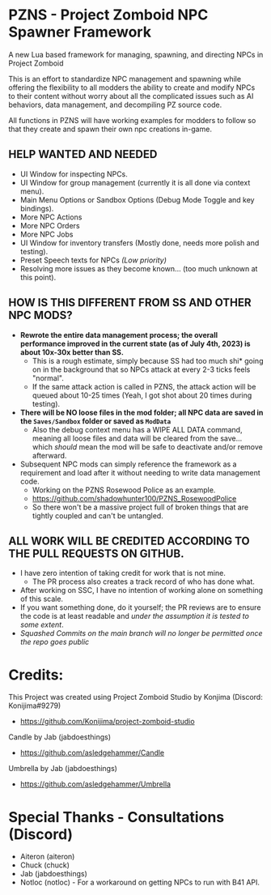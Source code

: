 # __**PZNS - Project Zomboid NPC Spawner Framework**__  
A new Lua based framework for managing, spawning, and directing NPCs in Project Zomboid  
  
This is an effort to standardize NPC management and spawning while offering the flexibility to all modders the ability to create and modify NPCs to their content without worry about all the complicated issues such as AI behaviors, data management, and decompiling PZ source code.  

All functions in PZNS will have working examples for modders to follow so that they create and spawn their own npc creations in-game.  

## __**HELP WANTED AND NEEDED**__  
- UI Window for inspecting NPCs.
- UI Window for group management (currently it is all done via context menu).
- Main Menu Options or Sandbox Options (Debug Mode Toggle and key bindings).
- More NPC Actions
- More NPC Orders
- More NPC Jobs
- UI Window for inventory transfers (Mostly done, needs more polish and testing).
- Preset Speech texts for NPCs *(Low priority)*
- Resolving more issues as they become known... (too much unknown at this point).

## __**HOW IS THIS DIFFERENT FROM SS AND OTHER NPC MODS?**__  
- **Rewrote the entire data management process; the overall performance improved in the current state (as of July 4th, 2023) is about 10x-30x better than SS.**  
   - This is a rough estimate, simply because SS had too much shi* going on in the background that so NPCs attack at every 2-3 ticks feels "normal".  
   - If the same attack action is called in PZNS, the attack action will be queued about 10-25 times (Yeah, I got shot about 20 times during testing).  
- **There will be NO loose files in the mod folder; all NPC data are saved in the ``Saves/Sandbox`` folder or saved as ``ModData``**  
  - Also the debug context menu has a WIPE ALL DATA command, meaning all loose files and data will be cleared from the save... which *should* mean the mod will be safe to deactivate and/or remove afterward.  
- Subsequent NPC mods can simply reference the framework as a requirement and load after it without needing to write data management code.  
  - Working on the PZNS Rosewood Police as an example.
  - https://github.com/shadowhunter100/PZNS_RosewoodPolice    
  - So there won't be a massive project full of broken things that are tightly coupled and can't be untangled.  

## __**ALL WORK WILL BE CREDITED ACCORDING TO THE PULL REQUESTS ON GITHUB.**__  
- I have zero intention of taking credit for work that is not mine.  
    - The PR process also creates a track record of who has done what. 
- After working on SSC, I have no intention of working alone on something of this scale.  
- If you want something done, do it yourself; the PR reviews are to ensure the code is at least readable and *under the assumption it is tested to some extent*.  
- *Squashed Commits on the main branch will no longer be permitted once the repo goes public*  

# Credits:  
This Project was created using Project Zomboid Studio by Konjima (Discord: Konijima#9279)  
- https://github.com/Konijima/project-zomboid-studio

Candle by Jab (jabdoesthings)  
- https://github.com/asledgehammer/Candle

Umbrella by Jab (jabdoesthings)  
- https://github.com/asledgehammer/Umbrella

# Special Thanks - Consultations (Discord)
- Aiteron (aiteron)  
- Chuck (chuck)  
- Jab (jabdoesthings)  
- Notloc (notloc) - For a workaround on getting NPCs to run with B41 API.
